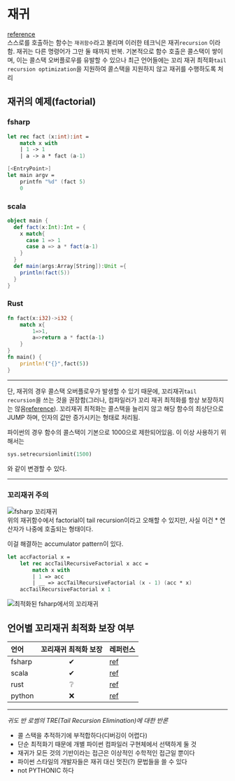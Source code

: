 # 재귀
[reference](https://www.tutorialspoint.com/functional_programming/functional_programming_recursion.htm)  
스스로를 호출하는 함수는 `재귀함수`라고 불리며 이러한 테크닉은 재귀`recursion` 이라 함. 재귀는 다른 명령어가 그만 둘 때까지 반복. 기본적으로 함수 호출은 콜스택이 쌓이며, 이는 콜스택 오버플로우를 유발할 수 있으나 최근 언어들에는 꼬리 재귀 최적화`tail recursion optimization`을 지원하여 콜스택을 지원하지 않고 재귀를 수행하도록 처리

## 재귀의 예제(factorial)
### fsharp
```fsharp
let rec fact (x:int):int =
    match x with
    | 1 -> 1
    | a -> a * fact (a-1)

[<EntryPoint>]
let main argv = 
    printfn "%d" (fact 5)
    0
```

### scala
```scala
object main {
  def fact(x:Int):Int = {
    x match{
      case 1 => 1
      case a => a * fact(a-1)
    }
  }
  def main(args:Array[String]):Unit ={
    println(fact(5))
  }
}
```

### Rust
```rust
fn fact(x:i32)->i32 {
    match x{
        1=>1,
        a=>return a * fact(a-1)
    }
}
fn main() {
    println!("{}",fact(5))
}
```
---
단, 재귀의 경우 콜스택 오버플로우가 발생할 수 있기 때문에, 꼬리재귀`tail recursion`을 쓰는 것을 권장함(그러나, 컴파일러가 꼬리 재귀 최적화를 항상 보장하지는 않음[reference](https://stackoverflow.com/a/59418785)). 꼬리재귀 최적화는 콜스택을 늘리지 않고 해당 함수의 최상단으로 JUMP 하며, 인자의 값만 증가시키는 형태로 처리됨.

 파이썬의 경우 함수의 콜스택이 기본으로 1000으로 제한되어있음. 이 이상 사용하기 위해서는
```python
sys.setrecursionlimit(1500)
```
와 같이 변경할 수 있다.

---
### 꼬리재귀 주의
![fsharp 꼬리재귀](https://cyanbyfuchsia.files.wordpress.com/2014/02/image_thumb2.png?w=666&h=315)  
위의 재귀함수에서 factorial이 tail recursion이라고 오해할 수 있지만, 사실 이건 * 연산자가 나중에 호출되는 형태이다.

이걸 해결하는 accumulator pattern이 있다.

```fsharp
let accFactorial x =
    let rec accTailRecursiveFactorial x acc =
        match x with
        | 1 => acc
        | __ => accTailRecursiveFactorial (x - 1) (acc * x)
    accTailRecursiveFactorial x 1
```
![최적화된 fsharp에서의 꼬리재귀](https://cyanbyfuchsia.files.wordpress.com/2014/02/image_thumb3.png?w=660&h=286)

## 언어별 꼬리재귀 최적화 보장 여부
|언어|꼬리재귀 최적화 보장|레퍼런스|
|:---|:---:|---|
|fsharp|✔|[ref](https://cyanbyfuchsia.wordpress.com/2014/02/12/recursion-and-tail-recursion-in-f/)|
|scala|✔|[ref](https://stackoverflow.com/a/1682912)|
|rust|❔|[ref](https://stackoverflow.com/a/59258170)|
|python|❌|[ref](http://neopythonic.blogspot.com/2009/04/tail-recursion-elimination.html)|

---
*귀도 반 로썸의 TRE(Tail Recursion Elimination)에 대한 반론*
- 콜 스택을 추적하기에 부적합하다(디버깅이 어렵다)
- 단순 최적화기 때문에 개별 파이썬 컴파일러 구현체에서 선택하게 둘 것
- 재귀가 모든 것의 기반이라는 접근은 이상적인 수학적인 접근일 뿐이다
- 파이썬 스타일의 개발자들은 재귀 대신 멋진(?) 문법들을 쓸 수 있다
- not PYTHONIC 하다